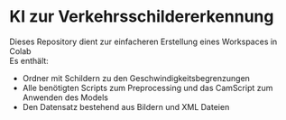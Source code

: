 # KI zur Verkehrsschildererkennung

Dieses Repository dient zur einfacheren Erstellung eines Workspaces in Colab </br>
Es enthält:
* Ordner mit Schildern zu den Geschwindigkeitsbegrenzungen
* Alle benötigten Scripts zum Preprocessing und das CamScript zum Anwenden des Models
* Den Datensatz bestehend aus Bildern und XML Dateien
